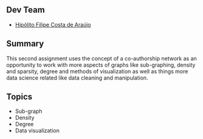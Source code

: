 ## Dev Team

* [Hipólito Filipe Costa de Araújo](http://github.com/iflipe)

## Summary

This second assignment uses the concept of a co-authorship network as an opportunity to work with more aspects of graphs like sub-graphing, density and sparsity, degree and methods of visualization as well as things more data science related like data cleaning and manipulation.

## Topics

* Sub-graph
* Density
* Degree
* Data visualization